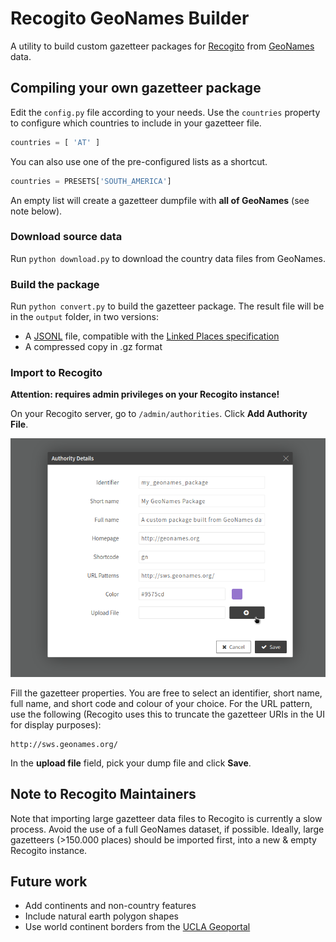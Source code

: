 # Recogito GeoNames Builder

A utility to build custom gazetteer packages for [Recogito](https://recogito.pelagios.org) from 
[GeoNames](http://geonames.org) data.

## Compiling your own gazetteer package

Edit the `config.py` file according to your needs. Use the `countries` property to configure which countries
to include in your gazetteer file.

```python
countries = [ 'AT' ] 
```

You can also use one of the pre-configured lists as a shortcut.

```python
countries = PRESETS['SOUTH_AMERICA']
```

An empty list will create a gazetteer dumpfile with __all of GeoNames__ (see note below). 

### Download source data

Run `python download.py` to download the country data files from GeoNames.

### Build the package

Run `python convert.py` to build the gazetteer package. The result file will be in the `output` 
folder, in two versions:

- A [JSONL](http://jsonlines.org/) file, compatible with the [Linked Places specification](https://github.com/LinkedPasts/linked-places)
- A compressed copy in .gz format

### Import to Recogito

__Attention: requires admin privileges on your Recogito instance!__

On your Recogito server, go to `/admin/authorities`. Click __Add Authority File__.

![Screenshot](screenshot.png)

Fill the gazetteer properties. You are free to select an identifier,
short name, full name, and short code and colour of your choice. For
the URL pattern, use the following (Recogito uses this to truncate
the gazetteer URIs in the UI for display purposes):

```
http://sws.geonames.org/
```

In the __upload file__ field, pick your dump file and click __Save__.

## Note to Recogito Maintainers

Note that importing large gazetteer data files to Recogito is currently a slow process. Avoid the use of a full GeoNames
dataset, if possible. Ideally, large gazetteers (>150.000 places) should be imported first, into a new & empty Recogito 
instance.

## Future work

- Add continents and non-country features
- Include natural earth polygon shapes
- Use world continent borders from the [UCLA Geoportal](http://gis.ucla.edu/geodata/dataset/continent_ln)